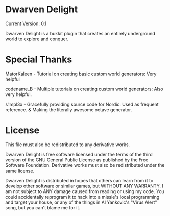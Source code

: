 Dwarven Delight
======
Current Version: 0.1

Dwarven Delight is a bukkit plugin that creates an entirely underground world to explore and conquer.

Special Thanks
======

MatorKaleen - Tutorial on creating basic custom world generators: Very helpful

codename_B - Multiple tutorials on creating custom world generators: Also very helpful.

s1mpl3x - Gracefully providing source code for Nordic: Used as frequent reference. & Making the literally awesome octave generator.

License
======

This file must also be redistributed to any derivative works.

Dwarven Delight is free software licensed under the terms of the third version of the GNU General Public License as published by the Free Software Foundation. Derivative works must also be redistributed under the same license.

Dwarven Delight is distributed in hopes that others can learn from it to develop other software or similar games, but WITHOUT ANY WARRANTY. I am not subject to ANY damage caused from reading or using my code. You could accidentally reprogram it to hack into a missle's local programming and target your house, or any of the things in Al Yankovic's "Virus Alert" song, but you can't blame me for it.
